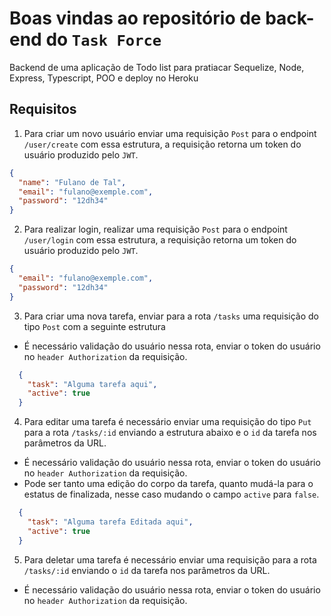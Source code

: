 # Boas vindas ao repositório de back-end do `Task Force`

Backend  de uma aplicação de Todo list para pratiacar Sequelize, Node,  Express, Typescript, POO e deploy no Heroku

## Requisitos


1. Para criar um novo usuário enviar uma requisição `Post` para o endpoint `/user/create` com essa estrutura, a requisição retorna um token do usuário produzido pelo `JWT`.

```JSON
{
  "name": "Fulano de Tal",
  "email": "fulano@exemple.com",
  "password": "12dh34"
}
```

2. Para realizar login, realizar uma requisição `Post` para o endpoint `/user/login` com essa estrutura, a requisição retorna um token do usuário produzido pelo `JWT`.

```JSON
{
  "email": "fulano@exemple.com",
  "password": "12dh34"
}

```

3. Para criar uma nova tarefa, enviar para a rota `/tasks` uma requisição do tipo `Post` com a seguinte estrutura
  * É necessário validação do usuário nessa rota, enviar o token do usuário no `header Authorization` da requisição.

```JSON
  {
    "task": "Alguma tarefa aqui",
    "active": true
  }
```
4. Para editar uma tarefa é necessário enviar uma requisição do tipo `Put` para a rota `/tasks/:id` enviando a estrutura abaixo e o `id` da tarefa nos parâmetros da URL.

  -  É necessário validação do usuário nessa rota, enviar o token do usuário no `header Authorization` da requisição.
  - Pode ser tanto uma edição do corpo da tarefa, quanto mudá-la para o estatus de finalizada, nesse caso mudando o campo `active` para `false`.

```JSON
  {
    "task": "Alguma tarefa Editada aqui",
    "active": true
  }
```
5. Para deletar uma tarefa é necessário enviar uma requisição para a rota `/tasks/:id` enviando o `id` da tarefa nos parâmetros da URL.

  -  É necessário validação do usuário nessa rota, enviar o token do usuário no `header Authorization` da requisição.